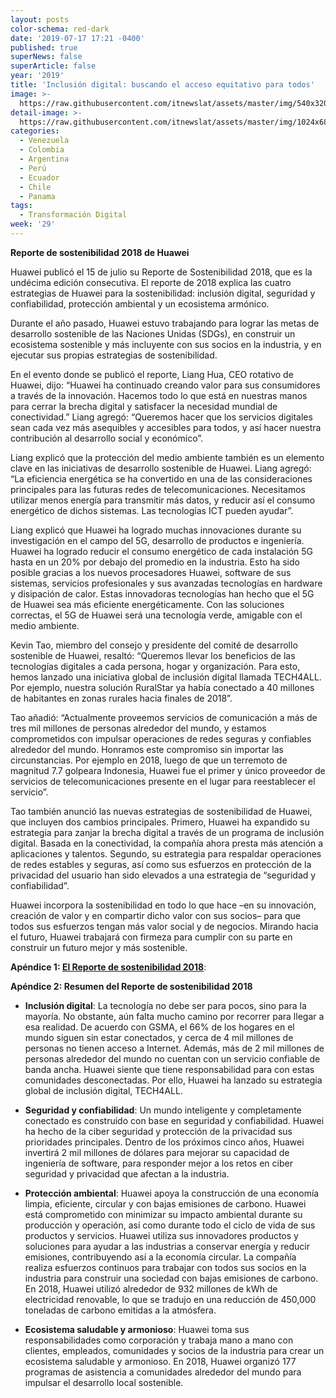 ```yaml
---
layout: posts
color-schema: red-dark
date: '2019-07-17 17:21 -0400'
published: true
superNews: false
superArticle: false
year: '2019'
title: 'Inclusión digital: buscando el acceso equitativo para todos'
image: >-
  https://raw.githubusercontent.com/itnewslat/assets/master/img/540x320/Huawei-corporativo-p.jpg
detail-image: >-
  https://raw.githubusercontent.com/itnewslat/assets/master/img/1024x680/Huawei-corporativo-g.jpg
categories:
  - Venezuela
  - Colombia
  - Argentina
  - Perú
  - Ecuador
  - Chile
  - Panama
tags:
  - Transformación Digital
week: '29'
---
```

**Reporte de sostenibilidad 2018 de Huawei**

Huawei publicó el 15 de julio su Reporte de Sostenibilidad 2018, que es la undécima edición consecutiva. El reporte de 2018 explica las cuatro estrategias de Huawei para la sostenibilidad: inclusión digital, seguridad y confiabilidad, protección ambiental y un ecosistema armónico. 
 
Durante el año pasado, Huawei estuvo trabajando para lograr las metas de desarrollo sostenible de las Naciones Unidas (SDGs), en construir un ecosistema sostenible y más incluyente con sus socios en la industria, y en ejecutar sus propias estrategias de sostenibilidad. 
 
En el evento donde se publicó el reporte, Liang Hua, CEO rotativo de Huawei, dijo: “Huawei ha continuado creando valor para sus consumidores a través de la innovación. Hacemos todo lo que está en nuestras manos para cerrar la brecha digital y satisfacer la necesidad mundial de conectividad.” Liang agregó: “Queremos hacer que los servicios digitales sean cada vez más asequibles y accesibles para todos, y así hacer nuestra contribución al desarrollo social y económico”. 
 
Liang explicó que la protección del medio ambiente también es un elemento clave en las iniciativas de desarrollo sostenible de Huawei. Liang agregó: “La eficiencia energética se ha convertido en una de las consideraciones principales para las futuras redes de telecomunicaciones. Necesitamos utilizar menos energía para transmitir más datos, y reducir así el consumo energético de dichos sistemas. Las tecnologías ICT pueden ayudar”. 
 
Liang explicó que Huawei ha logrado muchas innovaciones durante su investigación en el campo del 5G, desarrollo de productos e ingeniería. Huawei ha logrado reducir  el consumo energético de cada instalación 5G hasta en un 20% por debajo del promedio en la industria. Esto ha sido posible gracias a los nuevos procesadores Huawei, software de sus sistemas, servicios profesionales y sus avanzadas tecnologías en hardware y disipación de calor. Estas innovadoras tecnologías han hecho que el 5G de Huawei sea más eficiente energéticamente. Con las soluciones correctas, el 5G de Huawei será una tecnología verde, amigable con el medio ambiente.
 
Kevin Tao, miembro del consejo y presidente del comité de desarrollo sostenible de Huawei, resaltó: “Queremos llevar los beneficios de las tecnologías digitales a cada persona, hogar y organización. Para esto, hemos lanzado una iniciativa global de inclusión digital llamada TECH4ALL. Por ejemplo, nuestra solución RuralStar ya había conectado a 40 millones de habitantes en zonas rurales hacia finales de 2018”.
 
Tao añadió: “Actualmente proveemos servicios de comunicación a más de tres mil millones de personas alrededor del mundo, y estamos comprometidos con impulsar operaciones de redes seguras y confiables alrededor del mundo. Honramos este compromiso sin importar las circunstancias. Por ejemplo en 2018, luego de que un terremoto de magnitud 7.7 golpeara Indonesia, Huawei fue el primer y único proveedor de servicios de telecomunicaciones presente en el lugar para reestablecer el servicio”. 
 
Tao también anunció las nuevas estrategias de sostenibilidad de Huawei, que incluyen dos cambios principales. Primero, Huawei ha expandido su estrategia para zanjar la brecha digital a través de un programa de inclusión digital. Basada en la conectividad, la compañía ahora presta más atención a aplicaciones y talentos. Segundo, su estrategia para respaldar operaciones de redes estables y seguras, así como sus esfuerzos en protección de la privacidad del usuario han sido elevados a una estrategia de “seguridad y confiabilidad”.
 
Huawei incorpora la sostenibilidad en todo lo que hace –en su innovación, creación de valor y en compartir dicho valor con sus socios– para que todos sus esfuerzos tengan más valor social y de negocios. Mirando hacia el futuro, Huawei trabajará con firmeza para cumplir con su parte en construir un futuro mejor y más sostenible. 
 
**Apéndice 1: [El Reporte de sostenibilidad 2018](http://www.huawei.com/en/sustainability/sustainability-report)**:

**Apéndice 2: Resumen del Reporte de sostenibilidad 2018**

- **Inclusión digital**: La tecnología no debe ser para pocos, sino para la mayoría. No obstante, aún falta mucho camino por recorrer para llegar a esa realidad. De acuerdo con GSMA, el 66% de los hogares en el mundo siguen sin estar conectados, y cerca de 4 mil millones de personas no tienen acceso a Internet. Además, más de 2 mil millones de personas alrededor del mundo no cuentan con un servicio confiable de banda ancha. Huawei siente que tiene responsabilidad para con estas comunidades desconectadas. Por ello, Huawei ha lanzado su estrategia global de inclusión digital, TECH4ALL.

- **Seguridad y confiabilidad**: Un mundo inteligente y completamente conectado es construido con base en seguridad y confiabilidad. Huawei ha hecho de la ciber seguridad y protección de la privacidad sus prioridades principales. Dentro de los próximos cinco años, Huawei invertirá 2 mil millones de dólares para mejorar su capacidad de ingeniería de software, para responder mejor a los retos en ciber seguridad y privacidad que afectan a la industria. 

- **Protección ambiental**: Huawei apoya la construcción de una economía limpia, eficiente, circular y con bajas emisiones de carbono. Huawei está comprometido con minimizar su impacto ambiental durante su producción y operación, así como durante todo el ciclo de vida de sus productos y servicios. Huawei utiliza sus innovadores productos y soluciones para ayudar a las industrias a conservar energía y reducir emisiones, contribuyendo así a la economía circular. La compañía realiza esfuerzos continuos para trabajar con todos sus socios en la industria para construir una sociedad con bajas emisiones de carbono. En 2018, Huawei utilizó alrededor de 932 millones de kWh de electricidad renovable, lo que se tradujo en una reducción de 450,000 toneladas de carbono emitidas a la atmósfera. 

- **Ecosistema saludable y armonioso**: Huawei toma sus responsabilidades como corporación y trabaja mano a mano con clientes, empleados, comunidades y socios de la industria para crear un ecosistema saludable y armonioso. En 2018, Huawei organizó 177 programas de asistencia a comunidades alrededor del mundo para impulsar el desarrollo local sostenible.
 